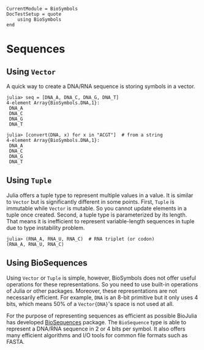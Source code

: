 ```@meta
CurrentModule = BioSymbols
DocTestSetup = quote
    using BioSymbols
end
```

Sequences
=========

Using `Vector`
--------------

A quick way to create a DNA/RNA sequence is storing symbols in a vector.

```jldoctest
julia> seq = [DNA_A, DNA_C, DNA_G, DNA_T]
4-element Array{BioSymbols.DNA,1}:
 DNA_A
 DNA_C
 DNA_G
 DNA_T

julia> [convert(DNA, x) for x in "ACGT"]  # from a string
4-element Array{BioSymbols.DNA,1}:
 DNA_A
 DNA_C
 DNA_G
 DNA_T

```


Using `Tuple`
-------------

Julia offers a tuple type to represent multiple values in a value. It is similar
to `Vector` but is significantly different in some points. First, `Tuple` is
immutable while `Vector` is mutable. So you cannot update elements in a tuple
once created. Second, a tuple type is parameterized by its length. That means it
is inefficient to represent variable-length sequences in tuple due to type
instability problem.

```jldoctest
julia> (RNA_A, RNA_U, RNA_C)  # RNA triplet (or codon)
(RNA_A, RNA_U, RNA_C)

```


Using BioSequences
------------------

Using `Vector` or `Tuple` is simple, however, BioSymbols does not offer useful
operations for these representations. So you need to use built-in operations of
Julia or other packages. Moreover, these representations are not necessarily
efficient. For example, `DNA` is an 8-bit primitive but it only uses 4 bits,
which means 50% of a `Vector{DNA}`'s space is not used at all.

For the purpose of representing sequences as efficient as possible BioJulia has
developed [BioSequences](https://github.com/BioJulia/BioSequences.jl)
package. The `BioSequence` type is able to represent a DNA/RNA sequence in 2 
or 4 bits per symbol. It also offers many efficient
algorithms and I/O tools for common file formats such as FASTA.
